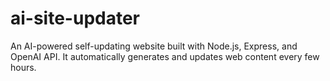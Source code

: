 # ai-site-updater
An AI-powered self-updating website built with Node.js, Express, and OpenAI API.  It automatically generates and updates web content every few hours.
